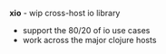 **xio** - wip cross-host io library
- support the 80/20 of io use cases
- work across the major clojure hosts
